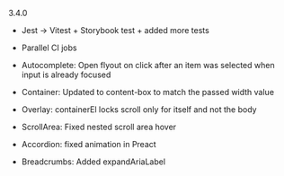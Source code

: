 3.4.0

- Jest -> Vitest + Storybook test + added more tests
- Parallel CI jobs

- Autocomplete: Open flyout on click after an item was selected when input is already focused
- Container: Updated to content-box to match the passed width value
- Overlay: containerEl locks scroll only for itself and not the body
- ScrollArea: Fixed nested scroll area hover
- Accordion: fixed animation in Preact
- Breadcrumbs: Added expandAriaLabel
